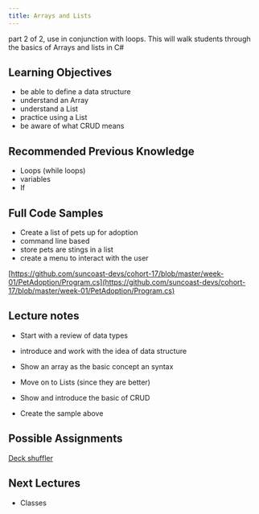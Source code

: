 ```yaml
---
title: Arrays and Lists
---
```


part 2 of 2, use in conjunction with loops. This will walk students through the basics of Arrays and lists in C#

## Learning Objectives

- be able to define a data structure
- understand an Array
- understand a List
- practice using a List
- be aware of what CRUD means

## Recommended Previous Knowledge

- Loops (while loops)
- variables
- If

## Full Code Samples

- Create a list of pets up for adoption
- command line based
- store pets are stings in a list
- create a menu to interact with the user

[https://github.com/suncoast-devs/cohort-17/blob/master/week-01/PetAdoption/Program.cs](https://github.com/suncoast-devs/cohort-17/blob/master/week-01/PetAdoption/Program.cs)

## Lecture notes

- Start with a review of data types
- introduce and work with the idea of data structure
- Show an array as the basic concept an syntax
- Move on to Lists (since they are better)
- Show and introduce the basic of CRUD

- Create the sample above

## Possible Assignments

[Deck shuffler](/homework.md)

## Next Lectures

- Classes
